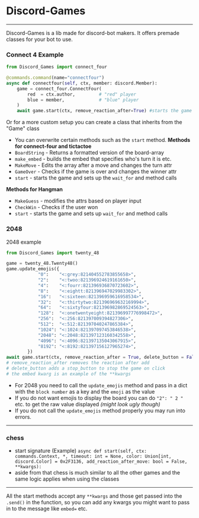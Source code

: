 # Discord-Games
---
Discord-Games is a lib made for discord-bot makers.
It offers premade classes for your bot to use.

### Connect 4 Example

```py
from Discord_Games import connect_four

@commands.command(name="connectfour")
async def connectfour(self, ctx, member: discord.Member):
    game = connect_four.ConnectFour(
        red  = ctx.author,         # "red" player
        blue = member,             # "blue" player
    )
    await game.start(ctx, remove_reaction_after=True) #starts the game

```
Or for a more custom setup you can create a class that inherits from the "Game" class
- You can overwrite certain methods such as the `start` method.
**Methods for connect-four and tictactoe**
- `BoardString` - Returns a formatted version of the board-array
- `make_embed`  - builds the embed that specifies who's turn it is etc.
- `MakeMove`    - Edits the array after a move and changes the turn attr
- `GameOver`    - Checks if the game is over and changes the winner attr
- `start`       - starts the game and sets up the `wait_for` and method calls

**Methods for Hangman**
- `MakeGuess`   - modifies the attrs based on player input
- `CheckWin`    - Checks if the user won
- `start`       - starts the game and sets up `wait_for` and method calls

### 2048
2048 example
```py
from Discord_Games import twenty_48

game = twenty_48.Twenty48()
game.update_emojis({
            "0":    "<:grey:821404552783855658>", 
            "2":    "<:twoo:821396924619161650>", 
            "4":    "<:fourr:821396936870723602>", 
            "8":    "<:eightt:821396947029983302>", 
            "16":   "<:sixteen:821396959616958534>", 
            "32":   "<:thirtytwo:821396969632169994>", 
            "64":   "<:sixtyfour:821396982869524563>", 
            "128":  "<:onetwentyeight:821396997776998472>",
            "256":  "<:256:821397009394827306>",
            "512":  "<:512:821397040247865384>",
            "1024": "<:1024:821397097453846538>",
            "2048": "<:2048:821397123160342558>",
            "4096": "<:4096:821397135043067915>",
            "8192": "<:8192:821397156127965274>",
        })
await game.start(ctx, remove_reaction_after = True, delete_button = False, embed = discord.Embed())
# remove_reaction_after removes the reaction after add
# delete_button adds a stop_button to stop the game on click
# the embed kwarg is an example of the **kwargs
```
- For 2048 you need to call the `update_emojis` method and pass in a dict with the `block number` as a key and the `emoji` as the value
- If you do not want emojis to display the board you can do `"2": " 2 "` etc. to get the raw value displayed *(might look ugly though)*
- If you do not call the `update_emojis` method properly you may run into errors.
---

### chess
- start signature (Example)
`async def start(self, ctx: commands.Context, *, timeout: int = None, color: Union[int, discord.Color] = 0x2F3136, add_reaction_after_move: bool = False, **kwargs):`
- aside from that chess is much similar to all the other games and the same logic applies when using the classes
---
All the start methods accept any `**kwargs` and those get passed into the `.send()` in the function, 
so you can add any kwargs you might want to pass in to the message like `embed=` etc.
